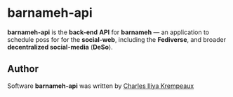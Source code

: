 # barnameh-api

**barnameh-api** is the **back-end** **API** for **barnameh** — an application to schedule poss for for the **social-web**, including the **Fediverse**, and broader **decentralized social-media** (**DeSo**).

## Author

Software **barnameh-api** was written by [Charles Iliya Krempeaux](http://reiver.link)
